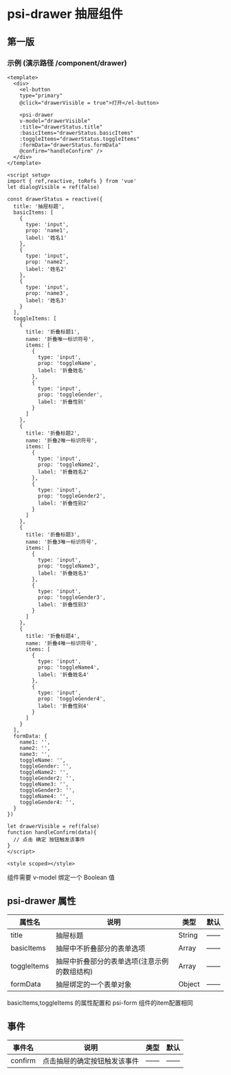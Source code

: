# psi-drawer 抽屉组件

## 第一版

### 示例 (演示路径 /component/drawer)

```vue
<template>
  <div>
    <el-button 
    type="primary" 
    @click="drawerVisible = true">打开</el-button>
    
    <psi-drawer 
    v-model="drawerVisible" 
    :title="drawerStatus.title" 
    :basicItems="drawerStatus.basicItems"
    :toggleItems="drawerStatus.toggleItems" 
    :formData="drawerStatus.formData" 
    @confirm="handleConfirm" />
  </div>
</template>

<script setup>
import { ref,reactive, toRefs } from 'vue'
let dialogVisible = ref(false)

const drawerStatus = reactive({
  title: '抽屉标题',
  basicItems: [
    {
      type: 'input',
      prop: 'name1',
      label: '姓名1'
    },
    {
      type: 'input',
      prop: 'name2',
      label: '姓名2'
    },
    {
      type: 'input',
      prop: 'name3',
      label: '姓名3'
    }
  ],
  toggleItems: [
    {
      title: '折叠标题1',
      name: '折叠唯一标识符号',
      items: [
        {
          type: 'input',
          prop: 'toggleName',
          label: '折叠姓名'
        },
        {
          type: 'input',
          prop: 'toggleGender',
          label: '折叠性别'
        }
      ]
    },
    {
      title: '折叠标题2',
      name: '折叠2唯一标识符号',
      items: [
        {
          type: 'input',
          prop: 'toggleName2',
          label: '折叠姓名2'
        },
        {
          type: 'input',
          prop: 'toggleGender2',
          label: '折叠性别2'
        }
      ]
    },
    {
      title: '折叠标题3',
      name: '折叠3唯一标识符号',
      items: [
        {
          type: 'input',
          prop: 'toggleName3',
          label: '折叠姓名3'
        },
        {
          type: 'input',
          prop: 'toggleGender3',
          label: '折叠性别3'
        }
      ]
    },
    {
      title: '折叠标题4',
      name: '折叠4唯一标识符号',
      items: [
        {
          type: 'input',
          prop: 'toggleName4',
          label: '折叠姓名4'
        },
        {
          type: 'input',
          prop: 'toggleGender4',
          label: '折叠性别4'
        }
      ]
    }
  ],
  formData: {
    name1: '',
    name2: '',
    name3: '',
    toggleName: '',
    toggleGender: '',
    toggleName2: '',
    toggleGender2: '',
    toggleName3: '',
    toggleGender3: '',
    toggleName4: '',
    toggleGender4: '',
  }
})

let drawerVisible = ref(false)
function handleConfirm(data){
  // 点击 确定 按钮触发该事件
}
</script>

<style scoped></style>
```

组件需要 v-model 绑定一个 Boolean 值
## psi-drawer 属性

| 属性名       | 说明                                                   | 类型                              | 默认 |
| ---------- | ------------------------------------------------------------- | --------------------------------- | ------- |
| title     | 抽屉标题| String                        | ——       |
| basicItems     | 抽屉中不折叠部分的表单选项| Array                        | ——       |
| toggleItems     | 抽屉中折叠部分的表单选项(注意示例的数组结构)| Array                        | ——       |
| formData     | 抽屉绑定的一个表单对象| Object                        | ——       |

basicItems,toggleItems 的属性配置和 psi-form 组件的item配置相同

## 事件

| 事件名       | 说明                                                   | 类型                              | 默认 |
| ---------- | ------------------------------------------------------------- | --------------------------------- | ------- |
| confirm     |  点击抽屉的确定按钮触发该事件          |——       |——
